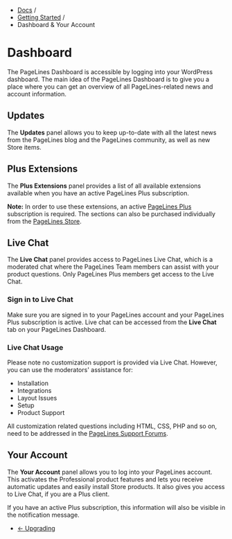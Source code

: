 <div class="row-fluid">
	<div class="span12">
		<ul class="breadcrumb">
  			<li><a href="http://docs.pagelines.com/">Docs</a> <span class="divider">/</span></li>
  			<li><a href="http://docs.pagelines.com/tutorials">Getting Started</a> <span class="divider">/</span></li>
  			<li class="active">Dashboard & Your Account</li>
		</ul>
	</div>
</div>

# Dashboard #

The PageLines Dashboard is accessible by logging into your WordPress dashboard. The main idea of the PageLines Dashboard is to give you a place where you can get an overview of all PageLines-related news and account information.

## Updates ##

The **Updates** panel allows you to keep up-to-date with all the latest news from the PageLines blog and the PageLines community, as well as new Store items.

## Plus Extensions ##

The **Plus Extensions** panel provides a list of all available extensions available when you have an active PageLines Plus subscription.

**Note:** In order to use these extensions, an active [PageLines Plus](http://www.pagelines.com/plus) subscription is required. The sections can also be purchased individually from the [PageLines Store](http://www.pagelines.com/store).

## Live Chat ##

The **Live Chat** panel provides access to PageLines Live Chat, which is a moderated chat where the PageLines Team members can assist with your product questions. Only PageLines Plus members get access to the Live Chat.

### Sign in to Live Chat ###

Make sure you are signed in to your PageLines account and your PageLines Plus subscription is active. Live chat can be accessed from the **Live Chat** tab on your PageLines Dashboard.

### Live Chat Usage ###

Please note no customization support is provided via Live Chat. However, you can use the moderators' assistance for:

* Installation
* Integrations
* Layout Issues
* Setup
* Product Support

All customization related questions including HTML, CSS, PHP and so on, need to be addressed in the [PageLines Support Forums](http://www.pagelines.com/forum).

## Your Account ##

The **Your Account** panel allows you to log into your PageLines account. This activates the Professional product features and lets you receive automatic updates and easily install Store products. It also gives you access to Live Chat, if you are a Plus client.

If you have an active Plus subscription, this information will also be visible in the notification message.

<div class="row-fluid">
	<div class="span12">
		<ul class="pager">
			<li class="pull-left"><a href="http://docs.pagelines.com/getting-started/upgrading">&larr; Upgrading</a></li>
		</ul>
	</div>
</div>